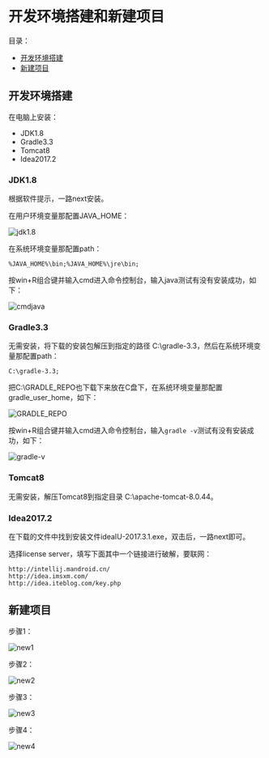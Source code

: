 # 开发环境搭建和新建项目

目录：

- [开发环境搭建](#开发环境搭建)
- [新建项目](#新建项目)

## 开发环境搭建

在电脑上安装：

- JDK1.8
- Gradle3.3
- Tomcat8
- Idea2017.2

### JDK1.8

根据软件提示，一路next安装。

在用户环境变量那配置JAVA_HOME：

![jdk1.8](https://raw.githubusercontent.com/lcfu1/Note/master/JavaWeb/image/jdk1.8.PNG)

在系统环境变量那配置path：

```
%JAVA_HOME%\bin;%JAVA_HOME%\jre\bin;
```

按win+R组合键并输入cmd进入命令控制台，输入java测试有没有安装成功，如下：

![cmdjava](https://raw.githubusercontent.com/lcfu1/Note/master/JavaWeb/image/cmdjava.PNG)

### Gradle3.3

无需安装，将下载的安装包解压到指定的路径 C:\gradle-3.3，然后在系统环境变量那配置path：

```
C:\gradle-3.3;
```

把C:\GRADLE_REPO也下载下来放在C盘下，在系统环境变量那配置gradle_user_home，如下：

![GRADLE_REPO](https://raw.githubusercontent.com/lcfu1/Note/master/JavaWeb/image/GRADLE_REPO.PNG)

按win+R组合键并输入cmd进入命令控制台，输入`gradle -v`测试有没有安装成功，如下：

![gradle-v](https://github.com/lcfu1/Note/raw/master/JavaWeb/image/gradle-v.PNG)

### Tomcat8

无需安装，解压Tomcat8到指定目录 C:\apache-tomcat-8.0.44。

### Idea2017.2

在下载的文件中找到安装文件ideaIU-2017.3.1.exe，双击后，一路next即可。

选择license server，填写下面其中一个链接进行破解，要联网：

```
http://intellij.mandroid.cn/
http://idea.imsxm.com/
http://idea.iteblog.com/key.php
```

## 新建项目

步骤1：

![new1](https://github.com/lcfu1/Note/raw/master/JavaWeb/image/new1.PNG)

步骤2：

![new2](https://github.com/lcfu1/Note/raw/master/JavaWeb/image/new2.PNG)

步骤3：

![new3](https://github.com/lcfu1/Note/raw/master/JavaWeb/image/new3.PNG)

步骤4：

![new4](https://github.com/lcfu1/Note/raw/master/JavaWeb/image/new4.PNG)